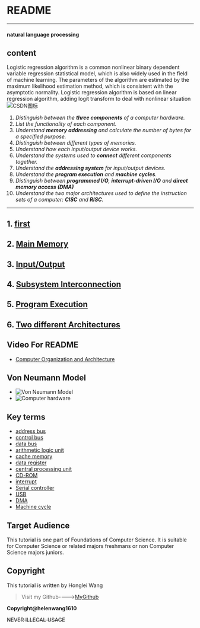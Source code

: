 # **README**

---

#### natural language processing

## content

Logistic regression algorithm is a common nonlinear binary dependent variable regression statistical model, which is also widely used in the field of machine learning. The parameters of the algorithm are estimated by the maximum likelihood estimation method, which is consistent with the asymptotic normality. Logistic regression algorithm is based on linear regression algorithm, adding logit transform to deal with nonlinear situation
![CSDN图标](https://csdnimg.cn/cdn/content-toolbar/csdn-logo_.png?v=20190924.1 "CSDN图标")

1. *Distinguish between the **three components** of a computer hardware.*
2. *List the functionality of each component.*
3. *Understand **memory addressing** and calculate the number  of  bytes for a specified purpose.*
4. *Distinguish between different types of memories.*
5. *Understand how each input/output device works.*
6. *Understand the systems used to **connect** different components together.*
7. *Understand the **addressing system** for input/output devices.*
8. *Understand the **program execution** and **machine cycles**.*
9. *Distinguish between **programmed I/O**, **interrupt-driven I/O** and **direct memory access (DMA)***
10. *Understand the two major architectures used to define
the instruction sets of  a computer: **CISC** and **RISC**.*

---

## 1. [first](first.md)

## 2. [Main Memory](memory.md)

## 3. [Input/Output](IO.md)

## 4. [Subsystem Interconnection](subsystem.md)

## 5. [Program Execution](execution.md)

## 6. [Two different Architectures](CISC_RISC.md)

## **Video For README**

* [Computer Organization and Architecture](https://www.youtube.com/watch?v=t6_yhVTDfUE)

## **Von Neumann Model**

+ ![Von Neumann Model](Von_Neumann_Model.gif)
+ ![Computer hardware](Computer_hardware.jpg)

## **Key terms**

+ [address bus](https://en.wikipedia.org/wiki/Address_bus)
+ [control bus](https://en.wikipedia.org/wiki/Control_bus)
+ [data bus](https://en.wikipedia.org/wiki/Databus)
+ [arithmetic logic unit](https://en.wikipedia.org/wiki/Arithmetic_logic_unit)
+ [cache memory](https://en.wikipedia.org/wiki/CPU_cache)
+ [data register](https://en.wikipedia.org/wiki/Memory_buffer_register)
+ [central processing unit](https://en.wikipedia.org/wiki/Central_processing_unit)
+ [CD-ROM](https://en.wikipedia.org/wiki/CD-ROM)
+ [interrupt](https://en.wikipedia.org/wiki/Interrupt)
+ [Serial controller](https://en.wikipedia.org/w/index.php?title=Serial_Communication_Controller&redirect=no)
+ [USB](https://en.wikipedia.org/wiki/USB)
+ [DMA](https://en.wikipedia.org/wiki/DMA)
+ [Machine cycle](https://en.wikipedia.org/wiki/Instruction_cycle)

## **Target Audience**

This tutorial is one part of Foundations of Computer Science. It is suitable for Computer Science or related majors freshmans or non Computer Science majors  juniors.

## **Copyright**

This tutorial is written by Honglei Wang

> Visit my Github---->[MyGithub](https://github.com/helenwang1610)

**Copyright@helenwang1610**

~~NEVER ILLEGAL USAGE~~
